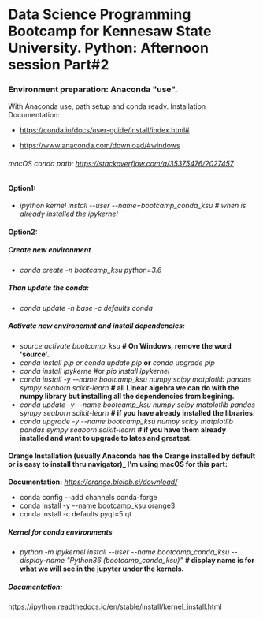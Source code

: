 # Data Science Programming Bootcamp for Kennesaw State University. Python: Afternoon session Part#2

### Environment preparation: Anaconda "use".
With Anaconda use, path setup and conda ready. 
Installation Documentation: 

* https://conda.io/docs/user-guide/install/index.html#

* https://www.anaconda.com/download/#windows

###### macOS conda path: _https://stackoverflow.com/a/35375476/2027457_


#### Option1: 

* _ipython kernel install --user --name=bootcamp_conda_ksu # when is already installed the ipykernel_

#### Option2:


##### Create new environment 
* _conda create -n bootcamp_ksu python=3.6_

##### Than update the conda:
* _conda update -n base -c defaults conda_

##### Activate new environemnt and install dependencies: 
* _source activate bootcamp_ksu_  **# On Windows, remove the word 'source'.**
* _conda install pip or conda update pip_ **or** _conda upgrade pip_
* _conda install ipykerne_ #or _pip install ipykernel_
* _conda install -y --name bootcamp_ksu numpy scipy matplotlib pandas sympy seaborn scikit-learn_ **# all Linear algebra we can do with the numpy library but installing all the dependencies from begining.**
* _conda update -y --name bootcamp_ksu numpy scipy matplotlib pandas sympy seaborn scikit-learn_ **# if you have already installed the libraries.**
* _conda upgrade -y --name bootcamp_ksu numpy scipy matplotlib pandas sympy seaborn scikit-learn_ **# if you have them already installed and want to upgrade to lates and greatest.**

#### Orange Installation (usually Anaconda has the Orange installed by default or is easy to install thru navigator)_ I'm using macOS for this part: 
**Documentation:** _https://orange.biolab.si/download/_
* conda config --add channels conda-forge
* conda install -y --name bootcamp_ksu orange3
* conda install -c defaults pyqt=5 qt

##### Kernel for conda environments
* _python -m ipykernel install --user --name bootcamp_conda_ksu --display-name "Python36 (bootcamp_conda_ksu)"_ **# display name is for what we will see in the jupyter under the kernels.**

##### Documentation:
https://ipython.readthedocs.io/en/stable/install/kernel_install.html

